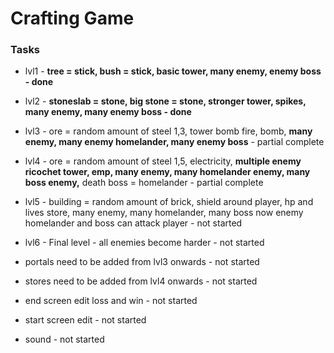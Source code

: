 <h1>
	<b>Crafting Game</b>
</h1>

### Tasks

- lvl1 - **tree = stick, bush = stick, basic tower, many enemy, enemy boss - done**

- lvl2 - **stoneslab = stone, big stone = stone, stronger tower, spikes, many enemy, many enemy boss - done**

- lvl3 - ore = random amount of steel 1,3, tower bomb fire, bomb, **many enemy, many enemy homelander, many enemy boss** - partial complete

- lvl4 - ore = random amount of steel 1,5, electricity, **multiple enemy ricochet tower, emp, many enemy, many homelander enemy, many boss enemy,** death boss = homelander - partial complete

- lvl5 - building = random amount of brick,  shield around player, hp and lives store, many enemy, many homelander, many boss now enemy homelander and boss can attack player - not started

- lvl6 - Final level - all enemies become harder - not started


- portals need to be added from lvl3 onwards - not started

- stores need to be added from lvl4 onwards - not started

- end screen edit loss and win - not started

- start screen edit - not started

- sound - not started

 
